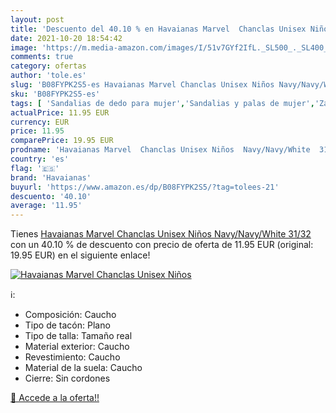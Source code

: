 ```yaml
---
layout: post
title: 'Descuento del 40.10 % en Havaianas Marvel  Chanclas Unisex Niños '
date: 2021-10-20 18:54:42
image: 'https://m.media-amazon.com/images/I/51v7GYf2IfL._SL500_._SL400_.jpg'
comments: true
category: ofertas
author: 'tole.es'
slug: 'B08FYPK2S5-es Havaianas Marvel Chanclas Unisex Niños Navy/Navy/White 31/32'
sku: 'B08FYPK2S5-es'
tags: [ 'Sandalias de dedo para mujer','Sandalias y palas de mujer','Zapatos','Zapatos para mujer','Zapatos y complementos','chanclas','havaianas', ]
actualPrice: 11.95 EUR
currency: EUR
price: 11.95
comparePrice: 19.95 EUR
prodname: 'Havaianas Marvel  Chanclas Unisex Niños  Navy/Navy/White  31/32'
country: 'es'
flag: '🇪🇸'
brand: 'Havaianas'
buyurl: 'https://www.amazon.es/dp/B08FYPK2S5/?tag=tolees-21'
descuento: '40.10'
average: '11.95'
---
```


Tienes [Havaianas Marvel  Chanclas Unisex Niños  Navy/Navy/White  31/32](https://www.amazon.es/dp/B08FYPK2S5/?tag=tolees-21) con un 40.10 % de descuento con precio de oferta de 11.95 EUR (original: 19.95 EUR) en el siguiente enlace!

[![Havaianas Marvel  Chanclas Unisex Niños ](https://m.media-amazon.com/images/I/51v7GYf2IfL._SL500_._SL400_.jpg)](https://www.amazon.es/dp/B08FYPK2S5/?tag=tolees-21)

ℹ️:

- Composición: Caucho
- Tipo de tacón: Plano
- Tipo de talla: Tamaño real
- Material exterior: Caucho
- Revestimiento: Caucho
- Material de la suela: Caucho
- Cierre: Sin cordones

[🛒 Accede a la oferta!!](https://www.amazon.es/dp/B08FYPK2S5/?tag=tolees-21)
